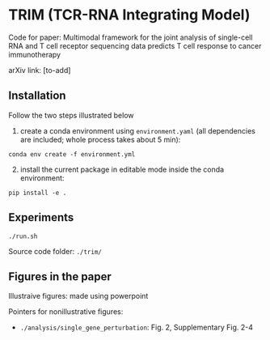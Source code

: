 # TRIM (TCR-RNA Integrating Model)

Code for paper: Multimodal framework for the joint analysis of single-cell RNA and T cell receptor sequencing data predicts T cell response to cancer immunotherapy

arXiv link: [to-add]

## Installation

Follow the two steps illustrated below

1. create a conda environment using `environment.yaml` (all dependencies are included; whole process takes about 5 min):

```
conda env create -f environment.yml
```

2. install the current package in editable mode inside the conda environment:

```
pip install -e .
```

## Experiments

```
./run.sh
```

Source code folder: `./trim/`

## Figures in the paper

Illustraive figures: made using powerpoint

Pointers for nonillustrative figures:

- `./analysis/single_gene_perturbation`: Fig. 2, Supplementary Fig. 2-4
